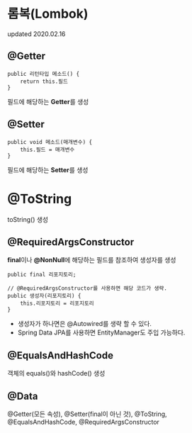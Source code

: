 # 롬복(Lombok)
updated 2020.02.16

## @Getter
```
public 리턴타입 메소드() {
    return this.필드
}
```
필드에 해당하는 **Getter**를 생성
## @Setter
```
public void 메소드(매개변수) {
    this.필드 = 매개변수
}
```
필드에 해당하는 **Setter**를 생성
# @ToString
toString() 생성
## @RequiredArgsConstructor
**final**이나 **@NonNull**에 해당하는 필드를 참조하여 생성자를 생성
```
public final 리포지토리;

// @RequiredArgsConstructor를 사용하면 해당 코드가 생략.
public 생성자(리포지토리) {
    this.리포지토리 = 리포지토리
}
```
- 생성자가 하나면은 @Autowired를 생략 할 수 있다.
- Spring Data JPA를 사용하면 EntityManager도 주입 가능하다.
## @EqualsAndHashCode
객체의 equals()와 hashCode() 생성
## @Data
@Getter(모든 속성), @Setter(final이 아닌 것),
@ToString, @EqualsAndHashCode,  @RequiredArgsConstructor 